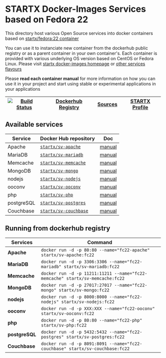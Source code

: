 # STARTX Docker-Images Services based on Fedora 22

This directory host various Open Source services into docker containers based on [startx/fedora:22 container](https://hub.docker.com/r/startx/fedora)

You can use it to instanciate new container from the dockerhub public registry 
or as a parent container in your own container's. 
Each container is provided with various underlying OS version based on CentOS or 
Fedora Linux. Please visit [startx docker-images homepage](https://github.com/startxfr/docker-images/)
or [other services flavours](https://github.com/startxfr/docker-images/Services#container-flavours)

Please **read each container manual** for more information on how you can use it in 
your project and start using stable or experimental applications in your applications

| [![Build Status](https://travis-ci.org/startxfr/docker-images.svg)](https://travis-ci.org/startxfr/docker-images) | [Dockerhub Registry](https://hub.docker.com/r/startx) | [Sources](https://github.com/startxfr/docker-images/)             | [STARTX Profile](https://github.com/startxfr) | 
|-------------------------------------------------------------------------------------------------------------------|-------------------------------------------------------|-------------------------------------------------------------------|-----------------------------------------------|

## Available services

| Service       | Docker Hub repository                                                | Doc
|---------------|----------------------------------------------------------------------|-----------------------------
| Apache        | [`startx/sv-apache`](https://hub.docker.com/r/startx/sv-apache)      | [manual](apache/README.md)
| MariaDB       | [`startx/sv-mariadb`](https://hub.docker.com/r/startx/sv-mariadb)    | [manual](mariadb/README.md)
| Memcache      | [`startx/sv-memcache`](https://hub.docker.com/r/startx/sv-memcache)  | [manual](memcache/README.md) 
| MongoDB       | [`startx/sv-mongo`](https://hub.docker.com/r/startx/sv-mongo)        | [manual](mongo/README.md)
| nodejs        | [`startx/sv-nodejs`](https://hub.docker.com/r/startx/sv-nodejs)      | [manual](nodejs/README.md)
| ooconv        | [`startx/sv-ooconv`](https://hub.docker.com/r/startx/sv-ooconv)      | [manual](ooconv/README.md)
| php           | [`startx/sv-php`](https://hub.docker.com/r/startx/sv-php)            | [manual](php/README.md)
| postgreSQL    | [`startx/sv-postgres`](https://hub.docker.com/r/startx/sv-postgres)  | [manual](postgres/README.md)
| Couchbase     | [`startx/sv-couchbase`](https://hub.docker.com/r/startx/sv-couchbase)| [manual](couchbase/README.md)


## Running from dockerhub registry

| Services            | Command                                                                        |
|---------------------|--------------------------------------------------------------------------------|
| **Apache**          | `docker run -d -p 80:80 --name="fc22-apache" startx/sv-apache:fc22`            | 
| **MariaDB**         | `docker run -d -p 3306:3306 --name="fc22-mariadb" startx/sv-mariadb:fc22`      | 
| **Memcache**        | `docker run -d -p 11211:11211 --name="fc22-memcache" startx/sv-memcache:fc22`  | 
| **MongoDB**         | `docker run -d -p 27017:27017 --name="fc22-mongo" startx/sv-mongo:fc22`        | 
| **nodejs**          | `docker run -d -p 8000:8000 --name="fc22-nodejs" startx/sv-nodejs:fc22`        | 
| **ooconv**          | `docker run -d -p XXX:XXX --name="fc22-ooconv" startx/sv-ooconv:fc22`          | 
| **php**             | `docker run -d -p 80:80 --name="fc22-php" startx/sv-php:fc22`                  | 
| **postgreSQL**      | `docker run -d -p 5432:5432 --name="fc22-postgres" startx/sv-postgres:fc22`    | 
| **Couchbase**       | `docker run -d -p 8091:8091 --name="fc22-couchbase" startx/sv-couchbase:fc22`  | 